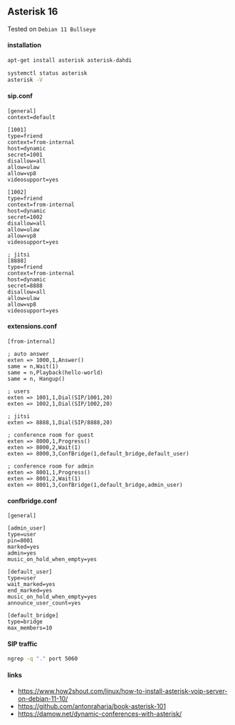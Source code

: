 ## Asterisk 16

Tested on `Debian 11 Bullseye`

#### installation

```bash
apt-get install asterisk asterisk-dahdi

systemctl status asterisk
asterisk -V
```

#### sip.conf

```config
[general]
context=default

[1001]
type=friend
context=from-internal
host=dynamic
secret=1001
disallow=all
allow=ulaw
allow=vp8
videosupport=yes

[1002]
type=friend
context=from-internal
host=dynamic
secret=1002
disallow=all
allow=ulaw
allow=vp8
videosupport=yes

; jitsi
[8888]
type=friend
context=from-internal
host=dynamic
secret=8888
disallow=all
allow=ulaw
allow=vp8
videosupport=yes
```

#### extensions.conf

```config
[from-internal]

; auto answer
exten => 1000,1,Answer()
same = n,Wait(1)
same = n,Playback(hello-world)
same = n, Hangup()

; users
exten => 1001,1,Dial(SIP/1001,20)
exten => 1002,1,Dial(SIP/1002,20)

; jitsi
exten => 8888,1,Dial(SIP/8888,20)

; conference room for guest
exten => 8000,1,Progress()
exten => 8000,2,Wait(1)
exten => 8000,3,ConfBridge(1,default_bridge,default_user)

; conference room for admin
exten => 8001,1,Progress()
exten => 8001,2,Wait(1)
exten => 8001,3,ConfBridge(1,default_bridge,admin_user)
```

#### confbridge.conf

```config
[general]

[admin_user]
type=user
pin=8001
marked=yes
admin=yes
music_on_hold_when_empty=yes

[default_user]
type=user
wait_marked=yes
end_marked=yes
music_on_hold_when_empty=yes
announce_user_count=yes

[default_bridge]
type=bridge
max_members=10
```

#### SIP traffic

```bash
ngrep -q "." port 5060
```

#### links

- https://www.how2shout.com/linux/how-to-install-asterisk-voip-server-on-debian-11-10/
- https://github.com/antonraharja/book-asterisk-101
- https://damow.net/dynamic-conferences-with-asterisk/
